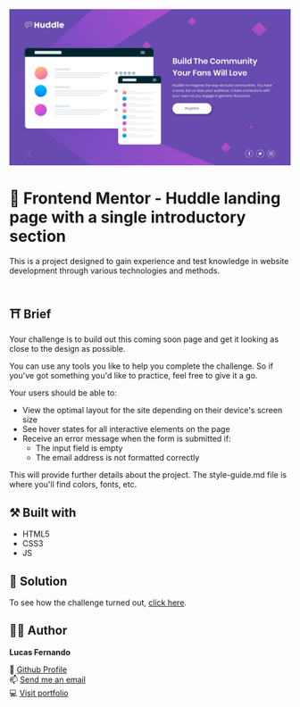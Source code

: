 <img src="./docs/design/desktop-design.jpg" alt="Huddle landing page with a single introductory section" />

# 🚀 Frontend Mentor - Huddle landing page with a single introductory section

This is a project designed to gain experience and test knowledge in website development through various technologies and methods.
<br>
<br>

## ⛩️ Brief

Your challenge is to build out this coming soon page and get it looking as close to the design as possible.

You can use any tools you like to help you complete the challenge. So if you've got something you'd like to practice, feel free to give it a go.

Your users should be able to:
- View the optimal layout for the site depending on their device's screen size
- See hover states for all interactive elements on the page
- Receive an error message when the form is submitted if:
  - The input field is empty
  - The email address is not formatted correctly

This will provide further details about the project. 
The style-guide.md file is where you'll find colors, fonts, etc.



## ⚒️ Built with

- HTML5
- CSS3
- JS

## 🔗 Solution

To see how the challenge turned out, <a href="./index.html">click here</a>.

## 👨‍💻 Author

**Lucas Fernando**

👋 [Github Profile](https://github.com/lucasfernandodev "Lucas Fernando")<br>
📫 [Send me an email](mailto:lucasfernando.dev0@gmail.com?subject=Hi% "Hi!")<br>
💻 [Visit portfolio](https://lucasfernandodev.com.br "Welcome")<br>